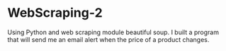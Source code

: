 # WebScraping-2

Using Python and web scraping module beautiful soup. I built a program that will send me an email alert when the price of a product changes.
